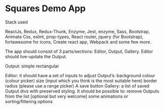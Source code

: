 # Squares Demo App

Stack used

ReactJs, Redux, Redux-Thunk, Enzyme, Jest, enzyme, Sass, Bootstrap, Animate Css, eslint, prop-types, React router, jquery (for Bootstrap), fortawesome for icons, Create react app, Webpack  and some few more.


The app should consist of 3 parts/sections: Editor, Output, Gallery. Editor should live-update the Output.



Output: simple rectangular <div>
Editor: it should have a set of inputs to adjust Output’s:
background colour (colour picker)
size (input which you think is the most suitable here)
border radius (please use a range picker)
A save button
Gallery: a list of saved Output divs with preserved styling. It should be possible to:
remove Outputs from the list
[optional but very welcome] some animations or sorting/filtering options
  
  
  
